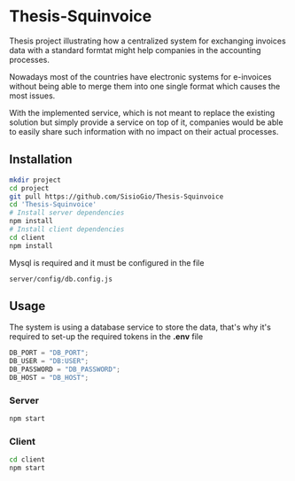 # Thesis-Squinvoice

Thesis project illustrating how a centralized system for exchanging invoices data with a standard formtat might help companies in the accounting processes.

Nowadays most of the countries have electronic systems for e-invoices without being able to merge them into one single format which causes the most issues.

With the implemented service, which is not meant to replace the existing solution but simply provide a service on top of it, companies would be able to easily share such information with no impact on their actual processes.

## Installation

```bash
mkdir project
cd project
git pull https://github.com/SisioGio/Thesis-Squinvoice
cd 'Thesis-Squinvoice'
# Install server dependencies
npm install
# Install client dependencies
cd client
npm install
```

Mysql is required and it must be configured in the file

```
server/config/db.config.js
```

## Usage

The system is using a database service to store the data, that's why it's required to set-up the required tokens in the **.env** file

```javascript
DB_PORT = "DB_PORT";
DB_USER = "DB:USER";
DB_PASSWORD = "DB_PASSWORD";
DB_HOST = "DB_HOST";
```

### Server

```bash
npm start

```

### Client

```bash
cd client
npm start

```
